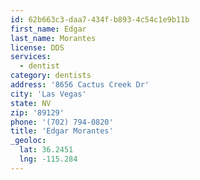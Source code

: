 ```yaml
---
id: 62b663c3-daa7-434f-b893-4c54c1e9b11b
first_name: Edgar
last_name: Morantes
license: DDS
services:
  - dentist
category: dentists
address: '8656 Cactus Creek Dr'
city: 'Las Vegas'
state: NV
zip: '89129'
phone: '(702) 794-0820'
title: 'Edgar Morantes'
_geoloc:
  lat: 36.2451
  lng: -115.284
---
```

